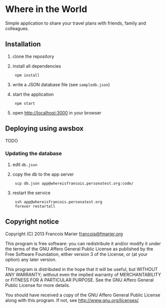 # Where in the World

Simple application to share your travel plans with friends, family and colleagues.

## Installation

1. clone the repository
2. install all dependencies

        npm install
3. write a JSON database file (see `sampledb.json`)
4. start the application

        npm start
5. open <http://localhost:3000> in your browser

## Deploying using awsbox

TODO

### Updating the database

1. edit `db.json`
2. copy the db to the app server

        scp db.json app@whereisfrancois.personatest.org:code/
3. restart the service

        ssh app@whereisfrancois.personatest.org
        forever restartall

## Copyright notice

Copyright (C) 2013  Francois Marier <francois@fmarier.org>

This program is free software: you can redistribute it and/or modify
it under the terms of the GNU Affero General Public License as
published by the Free Software Foundation, either version 3 of the
License, or (at your option) any later version.

This program is distributed in the hope that it will be useful,
but WITHOUT ANY WARRANTY; without even the implied warranty of
MERCHANTABILITY or FITNESS FOR A PARTICULAR PURPOSE.  See the
GNU Affero General Public License for more details.

You should have received a copy of the GNU Affero General Public License
along with this program.  If not, see <http://www.gnu.org/licenses/>.
